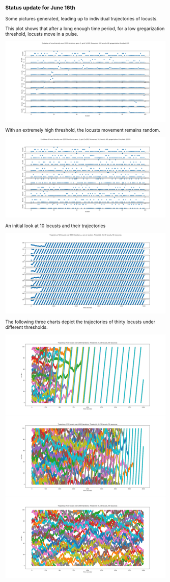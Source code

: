 <h3>Status update for June 16th</h3>
<p>Some pictures generated, leading up to individual trajectories of locusts.</p>
<p>This plot shows that after a long enough time period, for a low gregarization threshold, locusts move in a pulse.</p>
<img src="https://github.com/ymaltsman/Optimal-Foraging/blob/master/imgs/pulse.png">
<p> With an extremely high threshold, the locusts movement remains random. </p>
<img src="https://github.com/ymaltsman/Optimal-Foraging/blob/master/imgs/nopulse.png">
<p>An initial look at 10 locusts and their trajectories </p>
<img src="https://github.com/ymaltsman/Optimal-Foraging/blob/master/imgs/1community.png">
<p>The following three charts depict the trajectories of thirty locusts under different thresholds.</p>
<img src="https://github.com/ymaltsman/Optimal-Foraging/blob/master/imgs/lines1.png">
<img src="https://github.com/ymaltsman/Optimal-Foraging/blob/master/imgs/lines40.png">
<img src="https://github.com/ymaltsman/Optimal-Foraging/blob/master/imgs/lines45.png">
